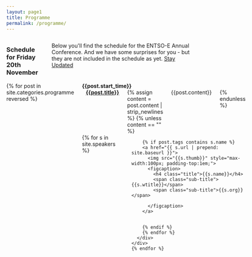 ```yaml
---
layout: page1
title: Programme
permalink: /programme/
---
```

<div class="row pad3">
  <div class="large-12 small-12 columns ">
<h3>Schedule for Friday 20th November</h3>
<p>Below you'll find the schedule for the ENTSO-E Annual Conference. And we have some surprises for you - but they are not included in the schedule as yet. <a href="http://twitter.com/ENTSO_E">Stay Updated</a></p>
</div>
</div>
<div class="row">
  <div class="large-12 small-12 large-centered columns ">
    {% for post in site.categories.programme reversed %}
    <div class="row programme-row {{post.type | lowercase }}">
      <div class="small-1 medium-1 large-1 columns">
        <strong>{{post.start_time}}</strong>
      </div>
      <div class="small-12 medium-8 large-6 columns">
        <a href="{{post.url | prepend: site.baseurl}}">
        <strong>
          <span class="sub-title dot  fill-{{post.type | lowercase }}" style="padding:5px;"></span>
          {{post.title}}
        </strong>
        </a>
          {% assign content = post.content | strip_newlines %}
          {% unless content == ""  %}
          <div class="talk-body">
            {{post.content}}
          </div>
          {% endunless %}
      </div>
      <div class="small-12 medium-2 large-3 columns last text-center speakers">
        {% for s in site.speakers %}
        
        {% if post.tags contains s.name %}
        <a href="{{ s.url | prepend: site.baseurl }}">
          <img src="{{s.thumb}}" style="max-width:100px; padding-top:1em;">
          <figcaption>
            <h4 class="title">{{s.name}}</h4>
            <span class="sub-title">{{s.wtitle}}</span>
            <span class="sub-title">{{s.org}}</span>
          
          </figcaption>
        </a>

        
        {% endif %}
        {% endfor %}
      </div>
    </div>    
    {% endfor %}
  </div>
</div>